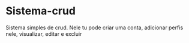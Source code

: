# Sistema-crud
 
Sistema simples de crud. Nele tu pode criar uma conta, adicionar perfis nele, visualizar, editar e excluir
